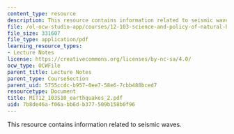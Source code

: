 ```yaml
---
content_type: resource
description: This resource contains information related to seismic waves.
file: /ol-ocw-studio-app/courses/12-103-science-and-policy-of-natural-hazards-spring-2010/7b8de46af06abb6db377509b158b0f96_MIT12_103S10_earthquakes_2.pdf
file_size: 331607
file_type: application/pdf
learning_resource_types:
- Lecture Notes
license: https://creativecommons.org/licenses/by-nc-sa/4.0/
ocw_type: OCWFile
parent_title: Lecture Notes
parent_type: CourseSection
parent_uid: 5755ccdc-b957-0ee7-58e6-7cbb488bced7
resourcetype: Document
title: MIT12_103S10_earthquakes_2.pdf
uid: 7b8de46a-f06a-bb6d-b377-509b158b0f96
---
```

This resource contains information related to seismic waves.